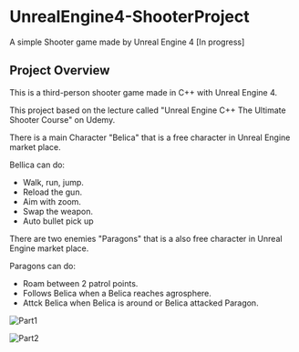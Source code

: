 # UnrealEngine4-ShooterProject
 A simple Shooter game made by Unreal Engine 4 [In progress]


## Project Overview

This is a third-person shooter game made in C++ with Unreal Engine 4.

This project based on the lecture called "Unreal Engine C++ The Ultimate Shooter Course" on Udemy.

There is a main Character "Belica" that is a free character in Unreal Engine market place. 

Bellica can do:

* Walk, run, jump.
* Reload the gun.
* Aim with zoom.
* Swap the weapon.
* Auto bullet pick up 

There are two enemies "Paragons" that is a also free character in Unreal Engine market place.

Paragons can do:

* Roam between 2 patrol points.
* Follows Belica when a Belica reaches agrosphere.
* Attck Belica when Belica is around or Belica attacked Paragon.
  


![Part1](Shooter1.gif)

![Part2](Shooter2.gif)



